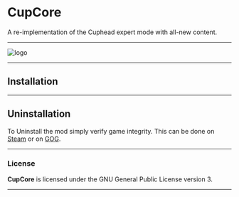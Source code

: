 # CupCore

A re-implementation of the Cuphead expert mode with all-new content.

---

![logo](https://i.imgur.com/N9Wy7MF.png)

---

## Installation

---

## Uninstallation

To Uninstall the mod simply verify game integrity. This can be done on [Steam](https://www.youtube.com/watch?v=UC1uPtCucOs) or on [GOG](https://www.reddit.com/r/witcher/comments/40wtj3/how_do_i_verify_integrity_of_witcher_3_on_gog/).

---

### License

**CupCore** is licensed under the GNU General Public License version 3.

---
